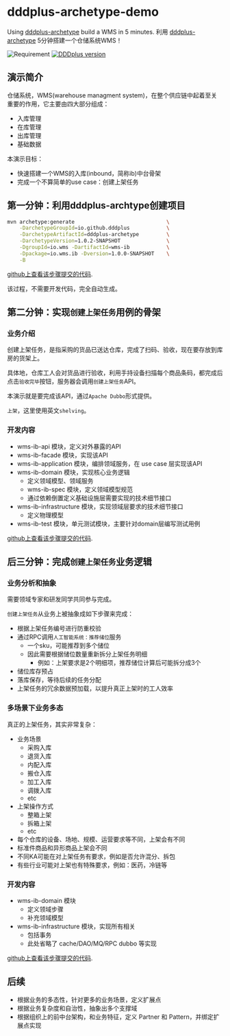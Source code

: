 # dddplus-archetype-demo
Using [dddplus-archetype](https://github.com/dddplus/dddplus-archetype) build a WMS in 5 minutes. 利用 [dddplus-archetype](https://github.com/dddplus/dddplus-archetype) 5分钟搭建一个仓储系统WMS！

![Requirement](https://img.shields.io/badge/JDK-8+-green.svg)
[![DDDplus version](https://img.shields.io/badge/DDDplus-1.0.2--SNAPSHOT-blue)](https://github.com/funkygao/cp-ddd-framework)

## 演示简介

仓储系统，WMS(warehouse managment system)，在整个供应链中起着至关重要的作用，它主要由四大部分组成：
- 入库管理
- 在库管理
- 出库管理
- 基础数据

本演示目标：
- 快速搭建一个WMS的入库(inbound，简称ib)中台骨架
- 完成一个不算简单的use case：创建上架任务

## 第一分钟：利用dddplus-archtype创建项目

``` bash
mvn archetype:generate                              \
    -DarchetypeGroupId=io.github.dddplus            \
    -DarchetypeArtifactId=dddplus-archetype         \
    -DarchetypeVersion=1.0.2-SNAPSHOT               \
    -DgroupId=io.wms -DartifactId=wms-ib            \
    -Dpackage=io.wms.ib -Dversion=1.0.0-SNAPSHOT    \
    -B
```

[github上查看该步骤提交的代码](https://github.com/dddplus/dddplus-archetype-demo/compare/7e150d0...minute-1).

该过程，不需要开发代码，完全自动生成。

## 第二分钟：实现`创建上架任务`用例的骨架

### 业务介绍

创建上架任务，是指采购的货品已送达仓库，完成了扫码、验收，现在要存放到库房的货架上。

具体地，仓库工人会对货品进行验收，利用手持设备扫描每个商品条码，都完成后点击`验收完毕`按钮，服务器会调用`创建上架任务`API。

本演示就是要完成该API，通过`Apache Dubbo`形式提供。

`上架`，这里使用英文`shelving`。

### 开发内容

- wms-ib-api 模块，定义对外暴露的API
- wms-ib-facade 模块，实现该API
- wms-ib-application 模块，编排领域服务，在 use case 层实现该API
- wms-ib-domain 模块，实现核心业务逻辑
   - 定义领域模型、领域服务
   - wms-ib-spec 模块，定义领域模型规范
   - 通过依赖倒置定义基础设施层需要实现的技术细节接口
- wms-ib-infrastructure 模块，实现领域层要求的技术细节接口
   - 定义物理模型
- wms-ib-test 模块，单元测试模块，主要针对domain层编写测试用例

[github上查看该步骤提交的代码](https://github.com/dddplus/dddplus-archetype-demo/compare/minute-1...minute-2).

## 后三分钟：完成`创建上架任务`业务逻辑

### 业务分析和抽象

需要领域专家和研发同学共同参与完成。

`创建上架任务`从业务上被抽象成如下步骤来完成：
- 根据上架任务编号进行防重校验
- 通过RPC调用`人工智能系统：推荐储位`服务
   - 一个sku，可能推荐到多个储位
   - 因此需要根据储位数量重新拆分上架任务明细
      - 例如：上架要求是2个明细项，推荐储位计算后可能拆分成3个
- 储位库存预占
- 落库保存，等待后续的任务分配
- 上架任务的冗余数据预加载，以提升真正上架时的工人效率

### 多场景下业务多态

真正的上架任务，其实非常复杂：
- 业务场景
   - 采购入库
   - 退货入库
   - 内配入库
   - 搬仓入库
   - 加工入库
   - 调拨入库
   - etc
- 上架操作方式
   - 整箱上架
   - 拆箱上架
   - etc
- 每个仓库的设备、场地、规模、运营要求等不同，上架会有不同
- 标准件商品和异形商品上架会不同
- 不同KA可能在对上架任务有要求，例如是否允许混分、拆包
- 有些行业可能对上架也有特殊要求，例如：医药，冷链等

### 开发内容

- wms-ib-domain 模块
   - 定义领域步骤
   - 补充领域模型
- wms-ib-infrastructure 模块，实现所有相关
   - 包括事务
   - 此处省略了 cache/DAO/MQ/RPC dubbo 等实现

[github上查看该步骤提交的代码](https://github.com/dddplus/dddplus-archetype-demo/compare/minute-2...minute-3).

## 后续

- 根据业务的多态性，针对更多的业务场景，定义扩展点
- 根据业务复杂度和自治性，抽象出多个支撑域
- 根据组织上的前中台架构，和业务特征，定义 Partner 和 Pattern，并绑定扩展点实现
